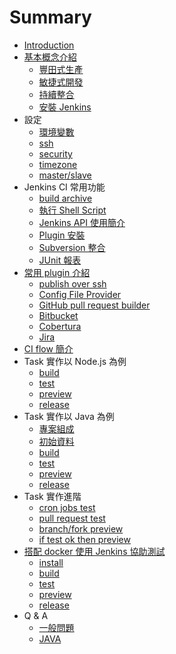 # Summary

* [Introduction](README.md)
* [基本概念介紹](basic/README.md)
   * [豐田式生產](basic/lean.md)
   * [敏捷式開發](basic/agile.md)
   * [持續整合](basic/continuous-integration.md)
   * [安裝 Jenkins](basic/install.md)
* 設定
   * [環境變數](setup/env.md)
   * [ssh](setup/ssh.md)
   * [security](setup/security.md)
   * [timezone](setup/timezone.md)
   * [master/slave](setup/master-slave.md)
* Jenkins CI 常用功能
   * [build archive](common/build-archive.md)
   * [執行 Shell Script](common/shell.md)
   * [Jenkins API 使用簡介](common/api.md)
   * [Plugin 安裝](common/plugin.md)
   * [Subversion 整合](common/subversion.md)
   * [JUnit 報表](common/test-report.md)
* [常用 plugin 介紹](plugin/README.md)
   * [publish over ssh](plugin/publish-over-ssh.md)
   * [Config File Provider](plugin/config-file-provider.md)
   * [GitHub pull request builder](plugin/github_pull_request_builder.md)
   * [Bitbucket](plugin/bitbucket.md)
   * [Cobertura](plugin/cobertura.md)
   * [Jira](plugin/jira.md)
* [CI flow 簡介](task/flow.md)
* Task 實作以 Node.js 為例
   * [build](task/nodejs/build.md)
   * [test](task/nodejs/test.md)
   * [preview](task/nodejs/preview.md)
   * [release](task/nodejs/release.md)
* Task 實作以 Java 為例
   * [專案組成](task/java/projectmd.md)
   * [初始資料](task/java/initalmd.md)
   * [build](task/java/build.md)
   * [test](task/java/test.md)
   * [preview](task/java/preview.md)
   * [release](task/java/release.md)
* Task 實作進階
   * [cron jobs test](task/cron_test.md)
   * [pull request test](task/pr_test.md)
   * [branch/fork preview](task/branch_fork_preview.md)
   * [if test ok then preview](task/if_test_ok_then_preview.md)
* [搭配 docker 使用 Jenkins 協助測試](withDocker/README.md)
   * [install](withDocker/install.md)
   * [build](withDocker/build.md)
   * [test](withDocker/test.md)
   * [preview](withDocker/preview.md)
   * [release](withDocker/release.md)
* Q & A
   * [一般問題](QA/general.md)
   * [JAVA](QA/java.md)


